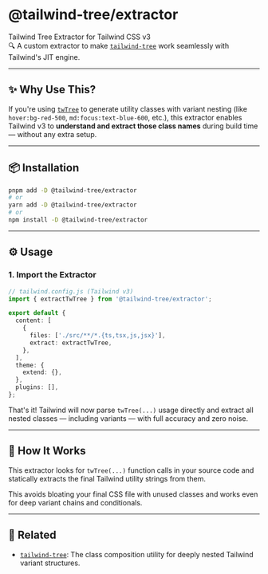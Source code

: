 # @tailwind-tree/extractor

Tailwind Tree Extractor for Tailwind CSS v3  
🔍 A custom extractor to make [`tailwind-tree`](https://www.npmjs.com/package/tailwind-tree) work seamlessly with Tailwind's JIT engine.

---

## ✨ Why Use This?

If you're using [`twTree`](https://www.npmjs.com/package/tailwind-tree) to generate utility classes with variant nesting (like `hover:bg-red-500`, `md:focus:text-blue-600`, etc.), this extractor enables Tailwind v3 to **understand and extract those class names** during build time — without any extra setup.

---

## 📦 Installation

```bash
pnpm add -D @tailwind-tree/extractor
# or
yarn add -D @tailwind-tree/extractor
# or
npm install -D @tailwind-tree/extractor
```

---

## ⚙️ Usage

### 1. Import the Extractor

```ts
// tailwind.config.js (Tailwind v3)
import { extractTwTree } from '@tailwind-tree/extractor';

export default {
  content: [
    {
      files: ['./src/**/*.{ts,tsx,js,jsx}'],
      extract: extractTwTree,
    },
  ],
  theme: {
    extend: {},
  },
  plugins: [],
};
```

That's it! Tailwind will now parse `twTree(...)` usage directly and extract all nested classes — including variants — with full accuracy and zero noise.

---

## 🧠 How It Works

This extractor looks for `twTree(...)` function calls in your source code and statically extracts the final Tailwind utility strings from them.

This avoids bloating your final CSS file with unused classes and works even for deep variant chains and conditionals.

---

## 🔗 Related

- [`tailwind-tree`](https://www.npmjs.com/package/tailwind-tree): The class composition utility for deeply nested Tailwind variant structures.
